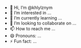 - 👋 Hi, I’m @khlylznym
- 👀 I’m interested in ...
- 🌱 I’m currently learning ...
- 💞️ I’m looking to collaborate on ...
- 📫 How to reach me ...
- 😄 Pronouns: ...
- ⚡ Fun fact: ...

<!---
khlylznym/khlylznym is a ✨ special ✨ repository because its `README.md` (this file) appears on your GitHub profile.
You can click the Preview link to take a look at your changes.
--->
